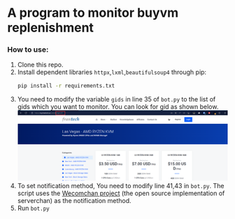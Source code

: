 # A program to monitor buyvm replenishment
### How to use: 
1. Clone this repo.
2. Install dependent libraries `httpx`,`lxml`,`beautifulsoup4` through pip:
   ```bash
   pip install -r requirements.txt
   ```
3. You need to modify the variable `gids` in line 35 of `bot.py` to the list of gids which you want to monitor. You can look for gid as shown below.
   ![You can find gid here](./gids.png)  
4. To set notification method, You need to modify line 41,43 in `bot.py`. The script uses the [Wecomchan project](https://github.com/easychen/wecomchan) (the open source implementation of serverchan) as the notification method.
5. Run `bot.py`